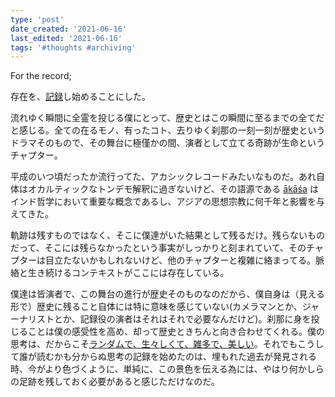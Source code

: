 ```yaml
---
type: 'post'
date_created: '2021-06-16'
last_edited: '2021-06-16'
tags: '#thoughts #archiving'
---
```


For the record;

存在を、[記録](https://www.ted.com/talks/chris_fisher_why_we_should_archive_everything_on_the_planet)し始めることにした。

流れゆく瞬間に全霊を投じる僕にとって、歴史とはこの瞬間に至るまでの全てだと感じる。全ての在るモノ、有ったコト、去りゆく刹那の一刻一刻が歴史というドラマそのもので、その舞台に極僅かの間、演者として立てる奇跡が生命というチャプター。

平成のいつ頃だったか流行ってた、アカシックレコードみたいなものだ。あれ自体はオカルティックなトンデモ解釈に過ぎないけど、その語源である [ākāśa](http://veda.wikidot.com/akasha) はインド哲学において重要な概念であるし、アジアの思想宗教に何千年と影響を与えてきた。

軌跡は残すものではなく、そこに僕達がいた結果として残るだけ。残らないものだって、そこには残らなかったという事実がしっかりと刻まれていて、そのチャプターは目立たないかもしれないけど、他のチャプターと複雑に絡まってる。脈絡と生き続けるコンテキストがここには存在している。

僕達は皆演者で、この舞台の進行が歴史そのものなのだから、僕自身は（見える形で）歴史に残ること自体には特に意味を感じていない(カメラマンとか、ジャーナリストとか、記録役の演者はそれはそれで必要なんだけど)。刹那に身を投じることは僕の感受性を高め、却って歴史ときちんと向き合わせてくれる。僕の思考は、だからこそ[ランダムで、生々しくて、雑多で、美しい](https://www.youtube.com/watch?v=JTEFKFiXSx4)。それでもこうして誰が読むかも分からぬ思考の記録を始めたのは、埋もれた過去が発見される時、今がより色づくように、単純に、この景色を伝える為には、やはり何かしらの足跡を残しておく必要があると感じただけなのだ。
